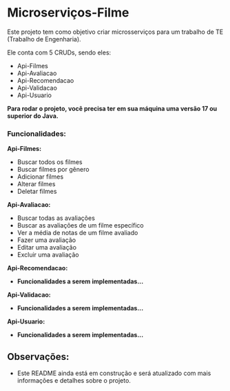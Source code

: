 # Microserviços-Filme

Este projeto tem como objetivo criar microsserviços para um trabalho de TE (Trabalho de Engenharia).

Ele conta com 5 CRUDs, sendo eles:

- Api-Filmes
- Api-Avaliacao
- Api-Recomendacao
- Api-Validacao
- Api-Usuario

**Para rodar o projeto, você precisa ter em sua máquina uma versão 17 ou superior do Java.**

### Funcionalidades:

**Api-Filmes:**

- Buscar todos os filmes
- Buscar filmes por gênero
- Adicionar filmes
- Alterar filmes
- Deletar filmes

**Api-Avaliacao:**

- Buscar todas as avaliações
- Buscar as avaliações de um filme específico
- Ver a média de notas de um filme avaliado
- Fazer uma avaliação
- Editar uma avaliação
- Excluir uma avaliação

**Api-Recomendacao:**

- **Funcionalidades a serem implementadas...**

**Api-Validacao:**

- **Funcionalidades a serem implementadas...**

**Api-Usuario:**

- **Funcionalidades a serem implementadas...**


## Observações:

- Este README ainda está em construção e será atualizado com mais informações e detalhes sobre o projeto.
